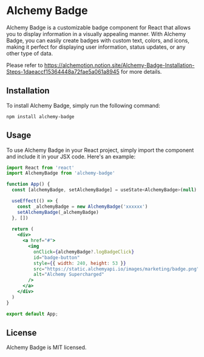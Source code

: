 # Alchemy Badge
Alchemy Badge is a customizable badge component for React that allows you to display information in a visually appealing manner. With Alchemy Badge, you can easily create badges with custom text, colors, and icons, making it perfect for displaying user information, status updates, or any other type of data.

Please refer to https://alchemotion.notion.site/Alchemy-Badge-Installation-Steps-1daeaccf15364448a72fae5a061a8945 for more details.

## Installation
To install Alchemy Badge, simply run the following command:

```shell
npm install alchemy-badge
```
## Usage
To use Alchemy Badge in your React project, simply import the component and include it in your JSX code. Here's an example:

```jsx
import React from 'react'
import AlchemyBadge from 'alchemy-badge'

function App() {
  const [alchemyBadge, setAlchemyBadge] = useState<AlchemyBadge>(null)

  useEffect(() => {
    const _alchemyBadge = new AlchemyBadge('xxxxxx')
    setAlchemyBadge(_alchemyBadge)
  }, [])
  
  return (
    <div>
      <a href="#">
        <img
          onClick={alchemyBadge?.logBadgeClick}
          id="badge-button"
          style={{ width: 240, height: 53 }}
          src="https://static.alchemyapi.io/images/marketing/badge.png"
          alt="Alchemy Supercharged"
        />
      </a>
    </div>
  )
}

export default App;
```

## License
Alchemy Badge is MIT licensed.
